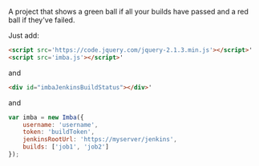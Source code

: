 A project that shows a green ball if all your builds have passed and a red ball if
they've failed.

Just add:
```html
<script src='https://code.jquery.com/jquery-2.1.3.min.js'></script>'
<script src='imba.js'></script>'
```

and
```html
<div id="imbaJenkinsBuildStatus"></div>' 
```

and 

```javascript
var imba = new Imba({
    username: 'username',
    token: 'buildToken',
    jenkinsRootUrl: 'https://myserver/jenkins',
    builds: ['job1', 'job2']
});
```

